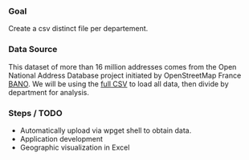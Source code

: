 
### Goal 
Create a csv distinct file per departement.

### Data Source 
This dataset of more than 16 million addresses comes from the Open National Address Database project initiated by OpenStreetMap France [BANO](https://www.data.gouv.fr/fr/datasets/base-d-adresses-nationale-ouverte-bano/).
We will be using the [full CSV](https://bano.openstreetmap.fr/data/) to load all data, then divide by department for analysis.

### Steps / TODO
- Automatically upload via wpget shell to obtain data. 
- Application development 
- Geographic visualization in Excel 

